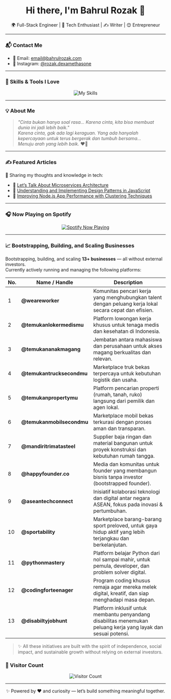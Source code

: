 <h1 align="center">Hi there, I'm Bahrul Rozak 👋</h1>

<p align="center">
  🌍 Full-Stack Engineer | 🧠 Tech Enthusiast | ✍️ Writer | 😊 Entrepreneur   
</p>

---

### 📬 Contact Me
- 📧 Email: [email@bahrulrozak.com](mailto:email@bahrulrozak.com)  
- 📸 Instagram: [@rozak.dexamethasone](https://www.instagram.com/rozak.dexamethasone)

---

### 🚀 Skills & Tools I Love
<p align="center">
  <img src="https://skillicons.dev/icons?i=html,javascript,typescript,dart,java,php,golang,c,python,bootstrap,django,flask,laravel,net,angular,firebase,mysql,mongodb,sqlite,ruby&theme=dark" alt="My Skills">
</p>

---

### 💡 About Me
> _"Cinta bukan hanya soal rasa... Karena cinta, kita bisa membuat dunia ini jadi lebih baik."_  
> _Karena cinta, gak ada lagi keraguan. Yang ada hanyalah kepercayaan untuk terus bergerak dan tumbuh bersama..._  
> _Menuju arah yang lebih baik._ ❤️🌱

---

### ✍️ Featured Articles
📘 Sharing my thoughts and knowledge in tech:

- 🧱 [Let’s Talk About Microservices Architecture](https://medium.com/@bahrulrozak/lets-talk-about-microservices-architecture-f38eee796001)  
- 🧠 [Understanding and Implementing Design Patterns in JavaScript](https://medium.com/@bahrulrozak/understanding-and-implementing-design-patterns-in-javascript-16551e3ae2aa)  
- 🚀 [Improving Node.js App Performance with Clustering Techniques](https://medium.com/@bahrulrozak/implementation-of-clustering-techniques-to-improve-node-js-application-performance-85aa75255a17)

---

### 🎧 Now Playing on Spotify
<p align="center">
  <a href="https://github.com/kittinan/spotify-github-profile">
    <img src="https://spotify-github-profile.kittinanx.com/api/view?uid=y815lrm95x23ga03elyv3x2jc&cover_image=true&theme=natemoo-re&show_offline=true&background_color=0000ff&interchange=true&bar_color=ff0000&bar_color_cover=true" alt="Spotify Now Playing">
  </a>
</p>

---

### 📈 Bootstrapping, Building, and Scaling Businesses

Bootstrapping, building, and scaling **13+ businesses** — all without external investors.  
Currently actively running and managing the following platforms:

| No. | Name / Handle                          | Description                                                                                                      |
|-----|----------------------------------------|---------------------------------------------------------------------------------------------------------------|
| 1   | **@weareworker**                       | Komunitas pencari kerja yang menghubungkan talent dengan peluang kerja lokal secara cepat dan efisien.       |
| 2   | **@temukanlokermedismu**               | Platform lowongan kerja khusus untuk tenaga medis dan kesehatan di Indonesia.                                |
| 3   | **@temukananakmagang**                 | Jembatan antara mahasiswa dan perusahaan untuk akses magang berkualitas dan relevan.                         |
| 4   | **@temukantrucksecondmu**             | Marketplace truk bekas terpercaya untuk kebutuhan logistik dan usaha.                                        |
| 5   | **@temukanpropertymu**                | Platform pencarian properti (rumah, tanah, ruko) langsung dari pemilik dan agen lokal.                       |
| 6   | **@temukanmobilsecondmu**             | Marketplace mobil bekas terkurasi dengan proses aman dan transparan.                                         |
| 7   | **@mandiritrimatasteel**              | Supplier baja ringan dan material bangunan untuk proyek konstruksi dan kebutuhan rumah tangga.              |
| 8   | **@happyfounder.co**                  | Media dan komunitas untuk founder yang membangun bisnis tanpa investor (bootstrapped founder).               |
| 9   | **@aseantechconnect**                 | Inisiatif kolaborasi teknologi dan digital antar negara ASEAN, fokus pada inovasi & pertumbuhan.            |
| 10  | **@sportability**                     | Marketplace barang-barang sport preloved, untuk gaya hidup aktif yang lebih terjangkau dan berkelanjutan.   |
| 11  | **@pythonmastery**                    | Platform belajar Python dari nol sampai mahir, untuk pemula, developer, dan problem solver digital.         |
| 12  | **@codingforteenager**                | Program coding khusus remaja agar mereka melek digital, kreatif, dan siap menghadapi masa depan.            |
| 13  | **@disabiltyjobhunt**                 | Platform inklusif untuk membantu penyandang disabilitas menemukan peluang kerja yang layak dan sesuai potensi. |

> ✨ All these initiatives are built with the spirit of independence, social impact, and sustainable growth without relying on external investors.


### 🔢 Visitor Count
<p align="center">
  <img src="https://visitcount.itsvg.in/api?id=Bahrul-Rozak&icon=0&color=0" alt="Visitor Count">
</p>

---

<p align="center">
  ✨ Powered by ❤️ and curiosity — let’s build something meaningful together.
</p>

<!-- Proudly generated by GPRM ( https://gprm.itsvg.in ) -->
